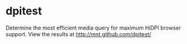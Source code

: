 dpitest
=======

Determine the most efficient media query for maximum HiDPI browser support. 
View the results at http://mnt.github.com/dpitest/
